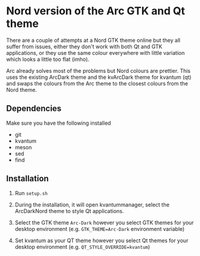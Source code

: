 # Nord version of the Arc GTK and Qt theme 

There are a couple of attempts at a Nord GTK theme online but they all suffer from issues, either they don't work with both Qt and GTK applications, or they use the same colour everywhere with little variation which looks a little too flat (imho). 

Arc already solves most of the problems but Nord colours are prettier. This uses the existing ArcDark theme and the kvArcDark theme for kvantum (qt) and swaps the colours from the Arc theme to the closest colours from the Nord theme.

## Dependencies

Make sure you have the following installed

- git
- kvantum
- meson
- sed
- find

## Installation

1. Run `setup.sh` 

2. During the installation, it will open kvantummanager, select the ArcDarkNord theme to style Qt applications.

3. Select the GTK theme `Arc-Dark` however you select GTK themes for your desktop environment  (e.g. `GTK_THEME=Arc-Dark` environment variable)

4. Set kvantum as your QT theme however you select Qt themes for your desktop environment (e.g. `QT_STYLE_OVERRIDE=kvantum`)




